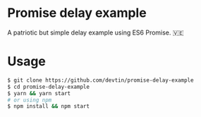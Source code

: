 # Promise delay example

A patriotic but simple delay example using ES6 Promise. 🇻🇪

# Usage

```sh
$ git clone https://github.com/devtin/promise-delay-example
$ cd promise-delay-example
$ yarn && yarn start
# or using npm
$ npm install && npm start
```

